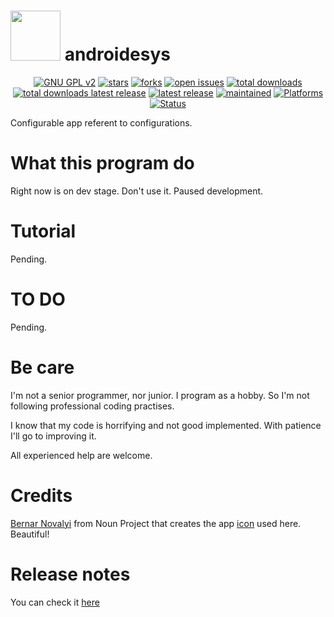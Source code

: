 <img src="https://raw.githubusercontent.com/adgellida/androidesys/master/images/androidesys.ico" width="80"> androidesys
=============================================

<p align="center">
    <a href="https://www.gnu.org/licenses/gpl-2.0.en.html" target="_blank"><img src="https://img.shields.io/badge/license-GPLv2-blue.svg" alt="GNU GPL v2"></a>
    <a href="https://github.com/adgellida/androidesys/stargazers" target="_blank"><img src="https://img.shields.io/github/stars/adgellida/androidesys.svg" alt="stars"></a>
    <a href="https://github.com/adgellida/androidesys/network" target="_blank"><img src="https://img.shields.io/github/forks/adgellida/androidesys.svg" alt="forks"></a>
    <a href="https://github.com/adgellida/androidesys/issues?q=is%3Aopen" target="_blank"><img src="https://img.shields.io/github/issues/adgellida/androidesys.svg" alt="open issues"></a>
    <a href="https://github.com/adgellida/androidesys/releases/latest" target="_blank"><img src="https://img.shields.io/github/downloads/adgellida/androidesys/total.svg" alt="total downloads"></a>
    <a href="https://github.com/adgellida/androidesys/releases/latest" target="_blank"><img src="https://img.shields.io/github/downloads/adgellida/androidesys/v2017.09.09/total.svg" alt="total downloads latest release"></a>
    <a href="https://github.com/adgellida/androidesys/releases/latest" target="_blank"><img src="https://img.shields.io/badge/latest release-no releases-blue.svg" alt="latest release"></a>
    <a href="https://github.com/adgellida/androidesys/commits/master" target="_blank"><img src="https://img.shields.io/badge/maintained-no-red.svg" alt="maintained"></a>
    <a href="https://github.com/adgellida/androidesys/releases"><img src="https://img.shields.io/badge/platform-Android-lightgrey.svg" alt="Platforms"></a>
    <a href="https://github.com/adgellida/androidesys/releases"><img src="https://img.shields.io/badge/status-alpha-orange.svg" alt="Status"></a>
</p>

Configurable app referent to configurations.

What this program do
=============================================

Right now is on dev stage. Don't use it. Paused development.

Tutorial
=============================================

Pending.

TO DO
=============================================

Pending.

Be care
=============================================

I'm not a senior programmer, nor junior. I program as a hobby. So I'm not following professional coding practises.

I know that my code is horrifying and not good implemented. With patience I'll go to improving it.

All experienced help are welcome.

Credits
=============================================

[Bernar Novalyi](https://thenounproject.com/bernar.novalyi/) from Noun Project that creates the app [icon](https://thenounproject.com/term/terminal/715962/) used here. Beautiful!

Release notes
=============================================

You can check it [here](https://github.com/adgellida/androidesys/releases)